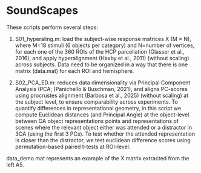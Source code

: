 # SoundScapes

These scripts perform several steps:

1. S01_hyperaling.m: load the subject-wise response matrices X (M × N), where M=18 stimuli (6 objects per category) and N=number of vertices, for each one of the 360 ROIs of the HCP parcellation (Glasser et al., 2016), and apply hyperalignment (Haxby et al., 2011) (without scaling) across subjects. Data need to be organized in a way that there is one matrix (data.mat) for each ROI and hemisphere.
   
2. S02_PCA_ED.m: reduces data dimensionality via Principal Component Analysis (PCA; (Panichello & Buschman, 2021), and aligns PC-scores  using procrustes alignment (Barbosa et al., 2025) (without scaling) at the subject level, to ensure comparability across experiments. To quantify differences in representational geometry, in this script we compute Euclidean distances (and Principal Angle) at the object-level between OA object representations points and representations of scenes where the relevant object either was attended or a distractor in 3OA (using the first 3 PCs). To test whether the attended representation is closer than the distractor, we test euclidean difference scores using permutation-based paired t-tests at ROI-level.

data_demo.mat represents an example of the X matrix extracted from the left A5.

